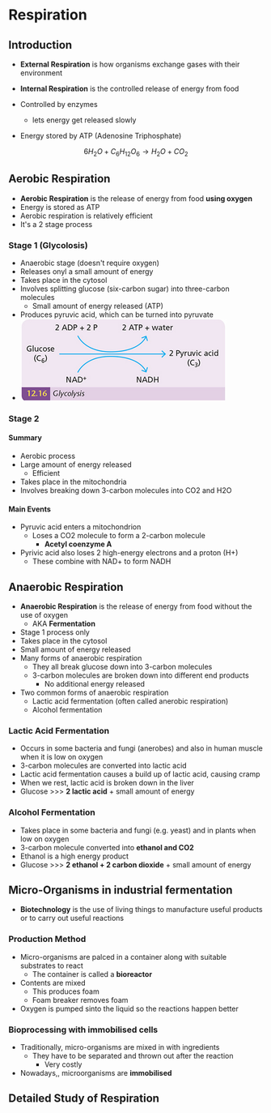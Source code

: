 # Respiration

## Introduction

- **External Respiration** is how organisms exchange gases with their environment
- **Internal Respiration** is the controlled release of energy from food

- Controlled by enzymes
  - lets energy get released slowly
- Energy stored by ATP (Adenosine Triphosphate)

$$
6H_2O + C_6H_{12}O_6 \longrightarrow H_2O + CO_2
$$

## Aerobic Respiration

- **Aerobic Respiration** is the release of energy from food **using oxygen**
- Energy is stored as ATP
- Aerobic respiration is relatively efficient
- It's a 2 stage process

### Stage 1 (Glycolosis)

- Anaerobic stage (doesn't require oxygen)
- Releases onyl a small amount of energy
- Takes place in the cytosol
- Involves splitting glucose (six-carbon sugar) into three-carbon molecules
  - Small amount of energy released (ATP)
- Produces pyruvic acid, which can be turned into pyruvate
- <img src="./Glycolysis.png" alt="Glycolysis">

### Stage 2

#### Summary

- Aerobic process
- Large amount of energy released
  - Efficient
- Takes place in the mitochondria
- Involves breaking down 3-carbon molecules into CO2 and H2O

#### Main Events

- Pyruvic acid enters a mitochondrion
  - Loses a CO2 molecule to form a 2-carbon molecule
    - **Acetyl coenzyme A**
- Pyrivic acid also loses 2 high-energy electrons and a proton (H+)
  - These combine with NAD+ to form NADH

## Anaerobic Respiration

- **Anaerobic Respiration** is the release of energy from food without the use of oxygen
  - AKA **Fermentation**
- Stage 1 process only
- Takes place in the cytosol
- Small amount of energy released
- Many forms of anaerobic respiration
  - They all break glucose down into 3-carbon molecules
  - 3-carbon molecules are broken down into different end products
    - No additional energy released
- Two common forms of anaerobic respiration
  - Lactic acid fermentation (often called anerobic respiration)
  - Alcohol fermentation

### Lactic Acid Fermentation

- Occurs in some bacteria and fungi (anerobes) and also in human muscle when it is low on oxygen
- 3-carbon molecules are converted into lactic acid
- Lactic acid fermentation causes a build up of lactic acid, causing cramp
- When we rest, lactic acid is broken down in the liver
- Glucose >>> **2 lactic acid** + small amount of energy

### Alcohol Fermentation

- Takes place in some bacteria and fungi (e.g. yeast) and in plants when low on oxygen
- 3-carbon molecule converted into **ethanol and CO2**
- Ethanol is a high energy product
- Glucose >>> **2 ethanol + 2 carbon dioxide** + small amount of energy

## Micro-Organisms in industrial fermentation

- **Biotechnology** is the use of living things to manufacture useful products or to carry out useful reactions

### Production Method

- Micro-organisms are palced in a container along with suitable substrates to react
  - The container is called a **bioreactor**
- Contents are mixed
  - This produces foam
  - Foam breaker removes foam
- Oxygen is pumped sinto the liquid so the reactions happen better

### Bioprocessing with immobilised cells

- Traditionally, micro-organisms are mixed in with ingredients
  - They have to be separated and thrown out after the reaction
    - Very costly
- Nowadays,, microorganisms are **immobilised**

## Detailed Study of Respiration
